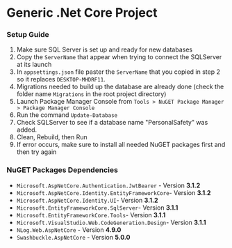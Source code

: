 # Generic .Net Core Project

### Setup Guide

1. Make sure SQL Server is set up and ready for new databases
2. Copy the `ServerName` that appear when trying to connect the SQLServer at its launch
3. In `appsettings.json` file paster the `ServerName` that you copied in step 2 so it replaces `DESKTOP-MHDRF11`.
4. Migrations needed to build up the database are already done (check the folder name `Migrations` in the root project directory)
5. Launch Package Manager Console from `Tools > NuGET Package Manager > Package Manager Console`
6. Run the command `Update-Database`
7. Check SQLServer to see if a database name "PersonalSafety" was added.
8. Clean, Rebuild, then Run
9. If error occurs, make sure to install all needed NuGET packages first and then try again

### NuGET Packages Dependencies

- `Microsoft.AspNetCore.Authentication.JwtBearer` - Version **3.1.2**
- `Microsoft.AspNetCore.Identity.EntityFrameworkCore`- Version **3.1.2**
- `Microsoft.AspNetCore.Identity.UI`- Version **3.1.2**
- `Microsoft.EntityFrameworkCore.SqlServer`- Version **3.1.1**
- `Microsoft.EntityFrameworkCore.Tools`- Version **3.1.1**
- `Microsoft.VisualStudio.Web.CodeGeneration.Design`- Version **3.1.1**
- `NLog.Web.AspNetCore` - Version **4.9.0**
- `Swashbuckle.AspNetCore` - Version **5.0.0**